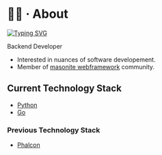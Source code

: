 # 👨‍💻 · About

[![Typing SVG](https://readme-typing-svg.herokuapp.com?font=Fira+Code&size=19&pause=1000&color=8A8AFF&width=500&lines=Charlton+%7C%3E+Python,Go+%7C%3E+Backend+Developer+)](https://git.io/typing-svg)

Backend Developer
- Interested in  nuances of software developement.
- Member of [masonite webframework](https://docs.masoniteproject.com/) community.


## Current Technology Stack

- [Python](https://www.python.org/)
- [Go](https://go.dev/)

### Previous Technology Stack

- [Phalcon](https://phalcon.io/en-us)
